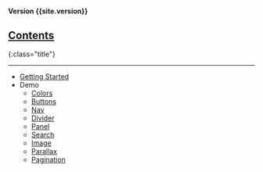 #### Version {{site.version}}

## [Contents]({{site.baseurl}}/)
{:class="title"}

---

* [Getting Started]({{site.baseurl}}/getting-started)
* Demo
  - [Colors]({{site.baseurl}}/demo/colors)
  - [Buttons]({{site.baseurl}}/demo/buttons)
  - [Nav]({{site.baseurl}}/demo/nav)
  - [Divider]({{site.baseurl}}/demo/divider)
  - [Panel]({{site.baseurl}}/demo/panel)
  - [Search]({{site.baseurl}}/demo/search)
  - [Image]({{site.baseurl}}/demo/image)
  - [Parallax]({{site.baseurl}}/demo/parallax)
  - [Pagination]({{site.baseurl}}/demo/pagination)
